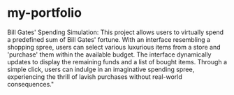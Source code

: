 # my-portfolio
Bill Gates' Spending Simulation: This project allows users to virtually spend a predefined sum of Bill Gates' fortune. With an interface resembling a shopping spree, users can select various luxurious items from a store and 'purchase' them within the available budget. The interface dynamically updates to display the remaining funds and a list of bought items. Through a simple click, users can indulge in an imaginative spending spree, experiencing the thrill of lavish purchases without real-world consequences."
